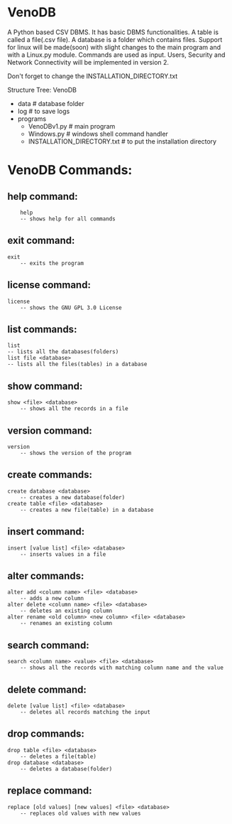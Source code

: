 # VenoDB
A Python based CSV DBMS.
It has basic DBMS functionalities. 
A table is called a file(.csv file).
A database is a folder which contains files.
Support for linux will be made(soon) with slight changes to the main program and with a Linux.py module.
Commands are used as input.
Users, Security and Network Connectivity will be implemented in version 2.

Don't forget to change the INSTALLATION_DIRECTORY.txt

Structure Tree:
VenoDB
- data # database folder
- log # to save logs
- programs
  - VenoDBv1.py # main program
  - Windows.py # windows shell command handler
  - INSTALLATION_DIRECTORY.txt # to put the installation directory
  
# VenoDB Commands:

## help command:
        help
        -- shows help for all commands

## exit command:
    exit
        -- exits the program

## license command:
    license
        -- shows the GNU GPL 3.0 License

## list commands:
    list
    -- lists all the databases(folders)
    list file <database>
    -- lists all the files(tables) in a database

## show command:
    show <file> <database>
        -- shows all the records in a file

## version command:
    version
        -- shows the version of the program

## create commands:
    create database <database>
        -- creates a new database(folder)
    create table <file> <database>
        -- creates a new file(table) in a database

## insert command:
    insert [value list] <file> <database>
        -- inserts values in a file

## alter commands:
    alter add <column name> <file> <database>
        -- adds a new column
    alter delete <column name> <file> <database>
        -- deletes an existing column
    alter rename <old column> <new column> <file> <database>
        -- renames an existing column

## search command:
    search <column name> <value> <file> <database>
        -- shows all the records with matching column name and the value

## delete command:
    delete [value list] <file> <database>
        -- deletes all records matching the input

## drop commands:
    drop table <file> <database>
        -- deletes a file(table)
    drop database <database>
        -- deletes a database(folder)

## replace command:
    replace [old values] [new values] <file> <database>
        -- replaces old values with new values
